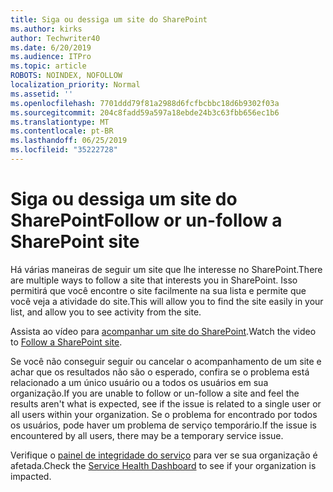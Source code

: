 ```yaml
---
title: Siga ou dessiga um site do SharePoint
ms.author: kirks
author: Techwriter40
ms.date: 6/20/2019
ms.audience: ITPro
ms.topic: article
ROBOTS: NOINDEX, NOFOLLOW
localization_priority: Normal
ms.assetid: ''
ms.openlocfilehash: 7701ddd79f81a2988d6fcfbcbbc18d6b9302f03a
ms.sourcegitcommit: 204c8fadd59a597a18ebde24b3c63fbb656ec1b6
ms.translationtype: MT
ms.contentlocale: pt-BR
ms.lasthandoff: 06/25/2019
ms.locfileid: "35222728"
---
```

# <a name="follow-or-un-follow-a-sharepoint-site"></a><span data-ttu-id="5735d-102">Siga ou dessiga um site do SharePoint</span><span class="sxs-lookup"><span data-stu-id="5735d-102">Follow or un-follow a SharePoint site</span></span>

<span data-ttu-id="5735d-103">Há várias maneiras de seguir um site que lhe interesse no SharePoint.</span><span class="sxs-lookup"><span data-stu-id="5735d-103">There are multiple ways to follow a site that interests you in SharePoint.</span></span> <span data-ttu-id="5735d-104">Isso permitirá que você encontre o site facilmente na sua lista e permite que você veja a atividade do site.</span><span class="sxs-lookup"><span data-stu-id="5735d-104">This will allow you to find the site easily in your list, and allow you to see activity from the site.</span></span> 

<span data-ttu-id="5735d-105">Assista ao vídeo para [acompanhar um site do SharePoint](https://support.office.com/en-us/article/Video-Follow-a-SharePoint-site-33DB6FA5-9528-45D7-BCC7-F9C1FAAACAE0).</span><span class="sxs-lookup"><span data-stu-id="5735d-105">Watch the video to [Follow a SharePoint site](https://support.office.com/en-us/article/Video-Follow-a-SharePoint-site-33DB6FA5-9528-45D7-BCC7-F9C1FAAACAE0).</span></span> 

<span data-ttu-id="5735d-106">Se você não conseguir seguir ou cancelar o acompanhamento de um site e achar que os resultados não são o esperado, confira se o problema está relacionado a um único usuário ou a todos os usuários em sua organização.</span><span class="sxs-lookup"><span data-stu-id="5735d-106">If you are unable to follow or un-follow a site and feel the results aren't what is expected, see if the issue is related to a single user or all users within your organization.</span></span> <span data-ttu-id="5735d-107">Se o problema for encontrado por todos os usuários, pode haver um problema de serviço temporário.</span><span class="sxs-lookup"><span data-stu-id="5735d-107">If the issue is encountered by all users, there may be a temporary service issue.</span></span> 

<span data-ttu-id="5735d-108">Verifique o [painel de integridade do serviço](https://admin.microsoft.com/AdminPortal/Home#/servicehealth) para ver se sua organização é afetada.</span><span class="sxs-lookup"><span data-stu-id="5735d-108">Check the [Service Health Dashboard](https://admin.microsoft.com/AdminPortal/Home#/servicehealth) to see if your organization is impacted.</span></span>
